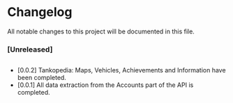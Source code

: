 # Changelog
All notable changes to this project will be documented in this file.

### [Unreleased]
##
- [0.0.2]  Tankopedia: Maps, Vehicles, Achievements and Information have been completed.
- [0.0.1]  All data extraction from the Accounts part of the API is completed.
